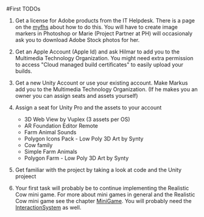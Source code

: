 #First TODOs
1. Get a license for Adobe products from the IT Helpdesk. There is a page on the [myfhs](https://myfhs.fh-salzburg.ac.at/display/ITHDESK/Adobe+Creative+Cloud+-+HowTo) about how to do this. You will have to create image markers in Photoshop or Marie (Project Partner at PH) will occasionaly ask you to download Adobe Stock photos for her. 

2. Get an Apple Account (Apple Id) and ask Hilmar to add you to the Multimedia Technology Organization. You might need extra permission to access "Cloud managed build certificates" to easily upload your builds.

3. Get a new Unity Account or use your existing account. Make Markus add you to the Multimedia Technology Organization. (If he makes you an owner you can assign seats and assets yourself)

4.  Assign a seat for Unity Pro and the assets to your account
	* 3D Web View by Vuplex (3 assets per OS)
	* AR Foundation Editor Remote  
	* Farm Animal Sounds
	* Polygon Icons Pack - Low Poly 3D Art by Synty
	* Cow family
	* Simple Farm Animals
	* Polygon Farm - Low Poly 3D Art by Synty

5. Get familiar with the project by taking a look at code and the Unity projeect

6. Your first task will probably be to continue implementing the Realistic Cow mini game. For more about mini games in general and the Realistic Cow mini game see the chapter [MiniGame](MiniGame.md). You will probably need the [InteractionSystem](InteractionSystem.md) as well. 